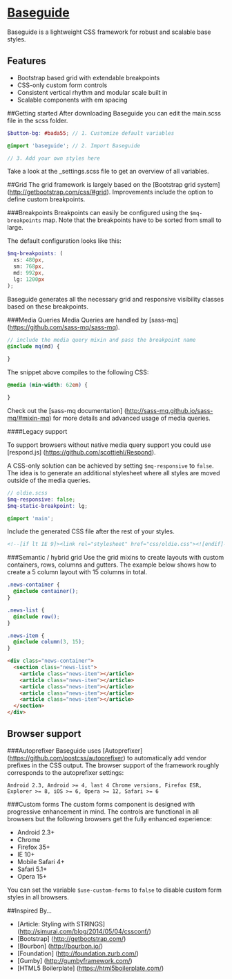 # [Baseguide](http://basegui.de)
Baseguide is a lightweight CSS framework for robust and scalable base styles.

## Features
* Bootstrap based grid with extendable breakpoints
* CSS-only custom form controls
* Consistent vertical rhythm and modular scale built in
* Scalable components with em spacing

##Getting started
After downloading Baseguide you can edit the main.scss file in the scss folder.
```scss
$button-bg: #bada55; // 1. Customize default variables

@import 'baseguide'; // 2. Import Baseguide

// 3. Add your own styles here
```

Take a look at the _settings.scss file to get an overview of all variables.

##Grid
The grid framework is largely based on the [Bootstrap grid system] (http://getbootstrap.com/css/#grid). Improvements include the option to define custom breakpoints.

###Breakpoints
Breakpoints can easily be configured using the ```$mq-breakpoints``` map. Note that the breakpoints have to be sorted from small to large.

The default configuration looks like this:

```scss
$mq-breakpoints: (
  xs: 480px,
  sm: 768px,
  md: 992px,
  lg: 1200px
);
```

Baseguide generates all the necessary grid and responsive visibility classes based on these breakpoints.

###Media Queries
Media Queries are handled by [sass-mq] (https://github.com/sass-mq/sass-mq).

```scss
// include the media query mixin and pass the breakpoint name
@include mq(md) {
	
}
```

The snippet above compiles to the following CSS:

```css
@media (min-width: 62em) {

}
```

Check out the [sass-mq documentation] (http://sass-mq.github.io/sass-mq/#mixin-mq) for more details and advanced usage of media queries.

####Legacy support

To support browsers without native media query support you could use [respond.js] (https://github.com/scottjehl/Respond).

A CSS-only solution can be achieved by setting ```$mq-responsive``` to ```false```.
The idea is to generate an additional stylesheet where all styles are moved outside of the media queries.

```scss
// oldie.scss
$mq-responsive: false;
$mq-static-breakpoint: lg;

@import 'main';
```

Include the generated CSS file after the rest of your styles.
```html
<!--[if lt IE 9]><link rel="stylesheet" href="css/oldie.css"><![endif]-->
```

###Semantic / hybrid grid
Use the grid mixins to create layouts with custom containers, rows, columns and gutters. The example below shows how to create a 5 column layout with 15 columns in total.

```scss
.news-container {
  @include container();
}

.news-list {
  @include row();
}

.news-item {
  @include column(3, 15);
}
```

```html
<div class="news-container">
  <section class="news-list">
    <article class="news-item"></article>
    <article class="news-item"></article>
    <article class="news-item"></article>
    <article class="news-item"></article>
    <article class="news-item"></article>
  </section>
</div>
```

## Browser support

###Autoprefixer
Baseguide uses [Autoprefixer] (https://github.com/postcss/autoprefixer) to automatically add vendor prefixes in the CSS output.
The browser support of the framework roughly corresponds to the autoprefixer settings:
```
Android 2.3, Android >= 4, last 4 Chrome versions, Firefox ESR, Explorer >= 8, iOS >= 6, Opera >= 12, Safari >= 6
```

###Custom forms
The custom forms component is designed with progressive enhancement in mind.
The controls are functional in all browsers but the following browsers get the fully enhanced experience:

* Android 2.3+
* Chrome
* Firefox 35+
* IE 10+
* Mobile Safari 4+
* Safari 5.1+
* Opera 15+

You can set the variable ```$use-custom-forms``` to ```false``` to disable custom form styles in all browsers.

##Inspired By…
* [Article: Styling with STRINGS] (http://simurai.com/blog/2014/05/04/cssconf/)
* [Bootstrap] (http://getbootstrap.com/)
* [Bourbon] (http://bourbon.io/)
* [Foundation] (http://foundation.zurb.com/)
* [Gumby] (http://gumbyframework.com/)
* [HTML5 Boilerplate] (https://html5boilerplate.com/)

